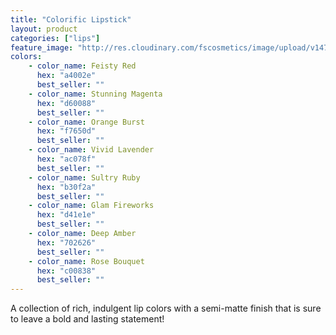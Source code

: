 ```yaml
---
title: "Colorific Lipstick"
layout: product
categories: ["lips"]
feature_image: "http://res.cloudinary.com/fscosmetics/image/upload/v1474869953/products/Colorific_P1016000.jpg"
colors:
    - color_name: Feisty Red 
      hex: "a4002e"
      best_seller: ""
    - color_name: Stunning Magenta 
      hex: "d60088"
      best_seller: ""
    - color_name: Orange Burst 
      hex: "f7650d"
      best_seller: ""
    - color_name: Vivid Lavender 
      hex: "ac078f"
      best_seller: ""
    - color_name: Sultry Ruby 
      hex: "b30f2a"
      best_seller: ""
    - color_name: Glam Fireworks 
      hex: "d41e1e"
      best_seller: ""
    - color_name: Deep Amber 
      hex: "702626"
      best_seller: ""
    - color_name: Rose Bouquet 
      hex: "c00838"
      best_seller: ""
---
```

A collection of rich, indulgent lip colors with a semi-matte finish that is sure to leave a bold and lasting statement!  